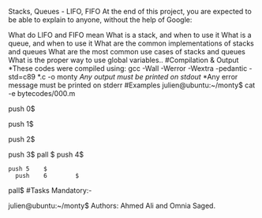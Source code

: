 Stacks, Queues - LIFO, FIFO
At the end of this project, you are expected to be able to explain to anyone, without the help of Google:

What do LIFO and FIFO mean What is a stack, and when to use it
What is a queue, and when to use it What are the common implementations 
of stacks and queues What are the most common use cases of stacks and queues
What is the proper way to use global variables..
#Compilation & Output
*These codes were compiled using: gcc -Wall -Werror -Wextra -pedantic -std=c89
*.c -o monty
*Any output must be printed on stdout*
*Any error message must be printed on stderr
#Examples
julien@ubuntu:~/monty$ cat -e bytecodes/000.m

push 0$

push 1$

push 2$

  push 3$
                   pall    $
push 4$

    push 5    $
      push    6        $
pall$
#Tasks
Mandatory:-



julien@ubuntu:~/monty$
Authors: Ahmed Ali and Omnia Saged.
